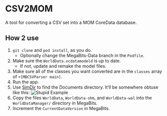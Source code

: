 # CSV2MOM
A tool for converting a CSV set into a MOM CoreData database.

## How 2 use
1. `git clone` and `pod install`, as you do.
    - Optionally change the MegaBits-Data branch in the `Podfile`.
2. Make sure the `WorldData.xcdatamodeld` is up to date.
    - If not, update and remake the model files.
3. Make sure all of the classes you want converted are in the `classes` array of `+[MBCSVParser main]`.
4. Run the app.
5. Use [SimDir](https://github.com/somegeekintn/SimDirs) to find the Documents directory. It’ll be somewhere obtuse like this: ![Stupid Example](http://i.imgur.com/hwQwFLp.png)
6. Copy the files `WorldData`, `WorldData-shm`, and `WorldData-wal` into the `WorldDataManager/` directory in MegaBits.
7. Increment the `CurrentDataVersion` in MegaBits.
